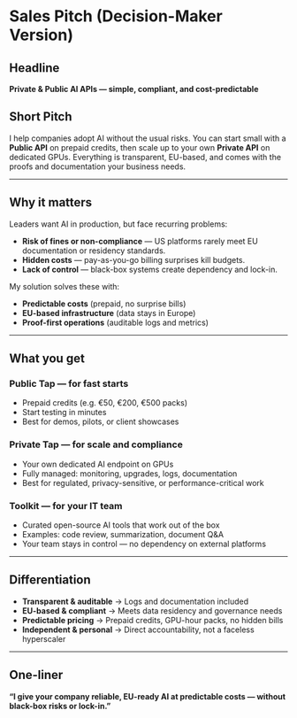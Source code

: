 # Sales Pitch (Decision-Maker Version)

## Headline

**Private & Public AI APIs — simple, compliant, and cost-predictable**

## Short Pitch

I help companies adopt AI without the usual risks.
You can start small with a **Public API** on prepaid credits, then scale up to your own **Private API** on dedicated GPUs.
Everything is transparent, EU-based, and comes with the proofs and documentation your business needs.

---

## Why it matters

Leaders want AI in production, but face recurring problems:

* **Risk of fines or non-compliance** — US platforms rarely meet EU documentation or residency standards.
* **Hidden costs** — pay-as-you-go billing surprises kill budgets.
* **Lack of control** — black-box systems create dependency and lock-in.

My solution solves these with:

* **Predictable costs** (prepaid, no surprise bills)
* **EU-based infrastructure** (data stays in Europe)
* **Proof-first operations** (auditable logs and metrics)

---

## What you get

### Public Tap — for fast starts

* Prepaid credits (e.g. €50, €200, €500 packs)
* Start testing in minutes
* Best for demos, pilots, or client showcases

### Private Tap — for scale and compliance

* Your own dedicated AI endpoint on GPUs
* Fully managed: monitoring, upgrades, logs, documentation
* Best for regulated, privacy-sensitive, or performance-critical work

### Toolkit — for your IT team

* Curated open-source AI tools that work out of the box
* Examples: code review, summarization, document Q\&A
* Your team stays in control — no dependency on external platforms

---

## Differentiation

* **Transparent & auditable** → Logs and documentation included
* **EU-based & compliant** → Meets data residency and governance needs
* **Predictable pricing** → Prepaid credits, GPU-hour packs, no hidden bills
* **Independent & personal** → Direct accountability, not a faceless hyperscaler

---

## One-liner

**“I give your company reliable, EU-ready AI at predictable costs — without black-box risks or lock-in.”**
